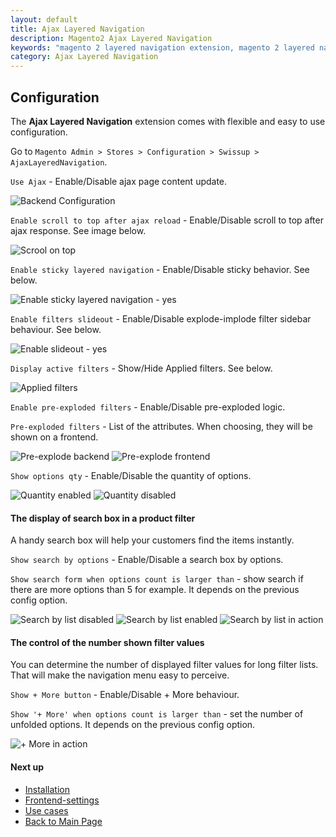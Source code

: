 ```yaml
---
layout: default
title: Ajax Layered Navigation
description: Magento2 Ajax Layered Navigation
keywords: "magento 2 layered navigation extension, magento 2 layered navigation, magento 2 ajax layered navigation, magento 2 custom layered navigation, magento 2 layered navigation multi select, magento 2 custom product collection with layered navigation, magento create custom layered navigation, magento custom layered navigation filter, layered navigation, ajax layered navigation, ajax filters, multiple filters"
category: Ajax Layered Navigation
---
```


## Configuration

The **Ajax Layered Navigation** extension comes with flexible and easy to use configuration.

Go to `Magento Admin > Stores > Configuration > Swissup > AjaxLayeredNavigation`.

`Use Ajax` - Enable/Disable ajax page content update.

![Backend Configuration](/images/m2/ajaxlayerednavigation/config.png)

`Enable scroll to top after ajax reload` - Enable/Disable scroll to top after ajax response. See image below.

![Scrool on top](/images/m2/ajaxlayerednavigation/scrollontop.gif)

`Enable sticky layered navigation` - Enable/Disable sticky behavior. See below.

![Enable sticky layered navigation - yes](/images/m2/ajaxlayerednavigation/sticky-yes.gif)

`Enable filters slideout` - Enable/Disable explode-implode filter sidebar behaviour. See below.

![Enable slideout - yes](/images/m2/ajaxlayerednavigation/slideout.gif)

`Display active filters` - Show/Hide Applied filters. See below.

![Applied filters](/images/m2/ajaxlayerednavigation/applied.png)

`Enable pre-exploded filters` - Enable/Disable pre-exploded logic.

`Pre-exploded filters` - List of the attributes. When choosing, they will be shown on a frontend.

![Pre-explode backend](/images/m2/ajaxlayerednavigation/explode-back.png)
![Pre-explode frontend](/images/m2/ajaxlayerednavigation/explode-front.png)

`Show options qty`  - Enable/Disable the quantity of options.

![Quantity enabled](/images/m2/ajaxlayerednavigation/qty-yes.png)
![Quantity disabled](/images/m2/ajaxlayerednavigation/qty-no.png)

#### The display of search box in a product filter

A handy search box will help your customers find the items instantly.

`Show search by options` - Enable/Disable a search box by options.

`Show search form when options count is larger than` - show search if there are more options than 5 for example. It depends on the previous config option.

![Search by list disabled](/images/m2/ajaxlayerednavigation/searchlist-no.png)
![Search by list enabled](/images/m2/ajaxlayerednavigation/searchlist-yes.png)
![Search by list in action](/images/m2/ajaxlayerednavigation/searchlist-result.png)

#### The control of the number shown filter values

You can determine the number of displayed filter values for long filter lists. That will make the navigation menu easy to perceive.

`Show + More button` - Enable/Disable + More behaviour.

`Show '+ More' when options count is larger than` - set the number of unfolded options. It depends on the previous config option.

![+ More in action](/images/m2/ajaxlayerednavigation/more.gif)

#### Next up
 -  [Installation](../installation)
 -  [Frontend-settings](../#frontend-settings)
 -  [Use cases](../#use-cases)
 -  [Back to Main Page](../)